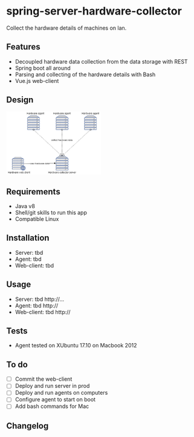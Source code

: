 # spring-server-hardware-collector
Collect the hardware details of machines on lan.

Features
----------------------------------
- Decoupled hardware data collection from the data storage with REST 
- Spring boot all around
- Parsing and collecting of the hardware details with Bash 
- Vue.js web-client

Design
----------------------------------
<img width="250" alt="1st page" src="sshc-diagram.png">


Requirements
----------------------------------
- Java v8
- Shell/git skills to run this app
- Compatible Linux 


Installation
----------------------------------
- Server: tbd
- Agent: tbd
- Web-client: tbd


Usage
----------------------------------
- Server: tbd http://...
- Agent: tbd http://
- Web-client: tbd http://


Tests
----------------------------------
- Agent tested on XUbuntu 17.10 on Macbook 2012


To do 
----------------------------------
- [ ] Commit the web-client
- [ ] Deploy and run server in prod
- [ ] Deploy and run agents on computers
- [ ] Configure agent to start on boot
- [ ] Add bash commands for Mac

Changelog
-----------------------------------
